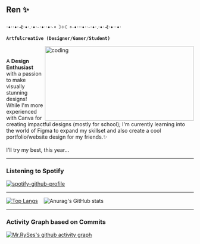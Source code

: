 ## Ren ✨

   ⋅•⋅⋅•⋅⊰⋅•⋅.⋅•⋅-⋅•⋅⋅•⋅∙∘☽༓☾∘∙•⋅⋅⋅•⋅⋅-⋅•⋅.⋅•⋅⊰⋅•⋅⋅•⋅
  <br>**`Artfulcreative (Designer/Gamer/Student)`**</br>
  
  <img align="right" alt="coding" width="400" border_color=2c1971 width="150" height="200" padding="100" src="https://64.media.tumblr.com/6b9d5fbcc7d6ebe2c3636ed25a550787/f02e19988b551a66-43/s1280x1920/311bc898f00d0bea349351a7a36333f9f659f645.gifv" mejwh on Tumblr>
<body>
<br>
   <p>
        A <b>Design Enthusiast</b> with a passion to make visually stunning designs! 
      <br>While I'm more experienced with Canva for creating impactful designs (mostly for school); I'm currently learning into the world of Figma to expand my skillset and also create a cool portfolio/website design for my friends.✨</br>
   <br>I'll try my best, this year...</br>
   </p>

---
### Listening to Spotify
[![spotify-github-profile](https://spotify-github-profile.kittinanx.com/api/view?uid=316nghatejsi4kwvyjfiqqwllp44&cover_image=true&theme=natemoo-re&show_offline=false&background_color=121212&interchange=false&bar_color=53b14f&bar_color_cover=true)](https://github.com/kittinan/spotify-github-profile)
 
---
[![Top Langs](https://github-readme-stats.vercel.app/api/top-langs/?username=terence-tarrega&layout=donut&bg_color=140335)](https://github.com/terence-tarrega/github-readme-stats&bg_color=170252)  &nbsp;&nbsp;&nbsp;![Anurag's GitHub stats](https://github-readme-stats.vercel.app/api?username=terence-tarrega&show_icons=true&bg_color=140335)

---
### Activity Graph based on Commits
[![Mr.RySes's github activity graph](https://github-readme-activity-graph.vercel.app/graph?username=terence-tarrega&bg_color=140335&color=18cda9&line=00f583&point=00ff11&area=true&hide_border=true)](https://github.com/terence-tarrega/github-readme-activity-graph)

</body>




